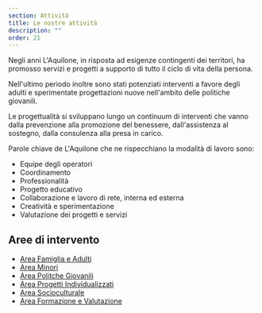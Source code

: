 ```yaml
---
section: Attività
title: Le nostre attività
description: ""
order: 21
---
```


Negli anni L'Aquilone, in risposta ad esigenze contingenti dei territori, ha promosso servizi e progetti a supporto di tutto il ciclo di vita della persona.

Nell'ultimo periodo inoltre sono stati potenziati interventi a favore degli adulti e sperimentate progettazioni nuove nell'ambito delle politiche giovanili.

Le progettualità si sviluppano lungo un continuum di interventi che vanno dalla prevenzione alla promozione del benessere, dall'assistenza al sostegno, dalla consulenza alla presa in carico.

Parole chiave de L'Aquilone che ne rispecchiano la modalità di lavoro sono:
- Equipe degli operatori
- Coordinamento
- Professionalità
- Progetto educativo
- Collaborazione e lavoro di rete, interna ed esterna
- Creatività e sperimentazione
- Valutazione dei progetti e servizi

## Aree di intervento

- [Area Famiglia e Adulti](/doc/area-famiglia-e-adulti)
- [Area Minori](/doc/area-minori)
- [Area Politche Giovanili](/doc/area-politiche-giovanili)
- [Area Progetti Individualizzati](/doc/area-progetti-individualizzati)
- [Area Socioculturale](/doc/area-socioculturale)
- [Area Formazione e Valutazione](/doc/area-formazione-e-valutazione)